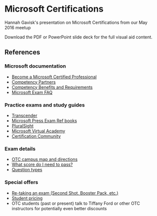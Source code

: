 # Microsoft Certifications

Hannah Gavisk's presentation on Microsoft Certifications from our May 2016 meetup

Download the PDF or PowerPoint slide deck for the full visual aid content.

## References

### Microsoft documentation

- [Become a Microsoft Certified Professional](https://www.microsoft.com/en-us/learning/microsoft-certified-professional.aspx)
- [Competency Partners](https://partner.microsoft.com/en-US/membership/competencies)
- [Competency Benefits and Requirements](https://partner.microsoft.com/en-us/membership/application-development-competency)
- [Microsoft Exam FAQ](https://www.microsoft.com/en-us/learning/certification-exam-policies.aspx#faqbasics-5)

### Practice exams and study guides

- [Transcender](https://www.transcender.com/)
- [Microsoft Press Exam Ref books](https://ptgmedia.pearsoncmg.com/images/9780735676824/samplepages/9780735676824.pdf)
- [PluralSight](https://www.pluralsight.com/blog/software-development/asp-net-mvc-microsoft-exam-70-486)
- [Microsoft Virtual Academy](https://mva.microsoft.com/)
- [Certification Community](https://borntolearn.mslearn.net/certification/)

### Exam details

- [OTC campus map and directions](http://springfield.otc.edu/maps-and-directions/)
- [What score do I need to pass?](https://www.microsoft.com/en-us/learning/certification-exam-policies.aspx#faqscoring-11)
- [Question types](https://www.microsoft.com/en-us/learning/certification-exams.aspx#types)

### Special offers

- [Re-taking an exam (Second Shot, Booster Pack, etc.)](https://www.microsoft.com/en-us/learning/offers.aspx)
- [Student pricing](https://www.microsoft.com/en-us/learning/certification-exam-policies.aspx#policies-2)
- OTC students (past or present) talk to Tiffany Ford or other OTC instructors for potentially even better discounts
